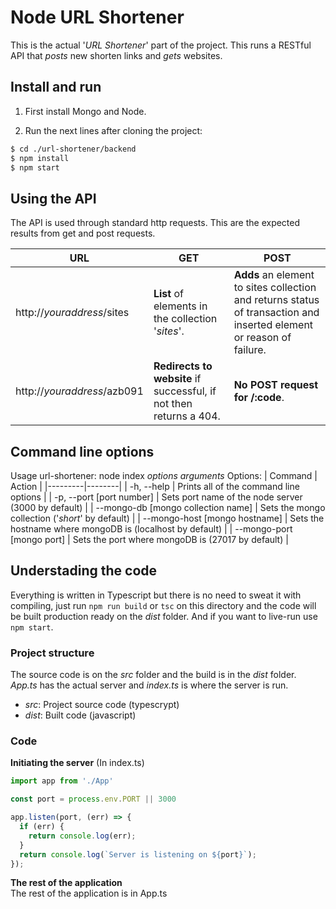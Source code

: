 # Node URL Shortener
This is the actual '*URL Shortener*' part of the project. This runs a RESTful API that *posts* new shorten links and *gets* websites.

## Install and run
1. First install Mongo and Node.

2. Run the next lines after cloning the project:
```bash
$ cd ./url-shortener/backend
$ npm install
$ npm start
```

## Using the API
The API is used through standard http requests. This are the expected results from get and post requests.

URL | GET | POST
--- | --- | ----
http://*youraddress*/sites | **List** of elements in the collection '*sites*'. | **Adds** an element to sites collection and returns status of transaction and inserted element or reason of failure.
http://*youraddress*/azb091 | **Redirects to website** if successful, if not then returns a 404. | **No POST request for /:code**.

## Command line options
Usage url-shortener: node index *options* *arguments*
Options:
| Command | Action |
|---------|--------|
| -h, --help | Prints all of the command line options |
| -p, --port [port number] | Sets port name of the node server (3000 by default) |
| --mongo-db [mongo collection name] | Sets the mongo collection ('*short*' by default) |
| --mongo-host [mongo hostname] | Sets the hostname where mongoDB is (localhost by default) |
| --mongo-port [mongo port] | Sets the port where mongoDB is (27017 by default) |

## Understading the code
Everything is written in Typescript but there is no need to sweat it with compiling, just run `npm run build` or `tsc` on this directory and the code will be built production ready on the *dist* folder. And if you want to live-run use `npm start`.

### Project structure
The source code is on the *src* folder and the build is in the *dist* folder. *App.ts* has the actual server and *index.ts* is where the server is run.

* *src*: Project source code (typescrypt)
* *dist*: Built code (javascript)

### Code
**Initiating the server** (In index.ts)

```javascript
import app from './App'

const port = process.env.PORT || 3000

app.listen(port, (err) => {
  if (err) {
    return console.log(err);
  }
  return console.log(`Server is listening on ${port}`);
});
```

**The rest of the application**  
The rest of the application is in App.ts